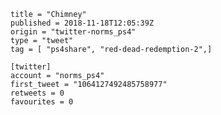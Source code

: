 ```
title = "Chimney"
published = 2018-11-18T12:05:39Z
origin = "twitter-norms_ps4"
type = "tweet"
tag = [ "ps4share", "red-dead-redemption-2",]

[twitter]
account = "norms_ps4"
first_tweet = "1064127492485758977"
retweets = 0
favourites = 0
```

<p class='image'><img src='https://mnf.m17s.net/2018/11/18/DsSKUHpXoAELhQJ.jpg' alt=''></p>


